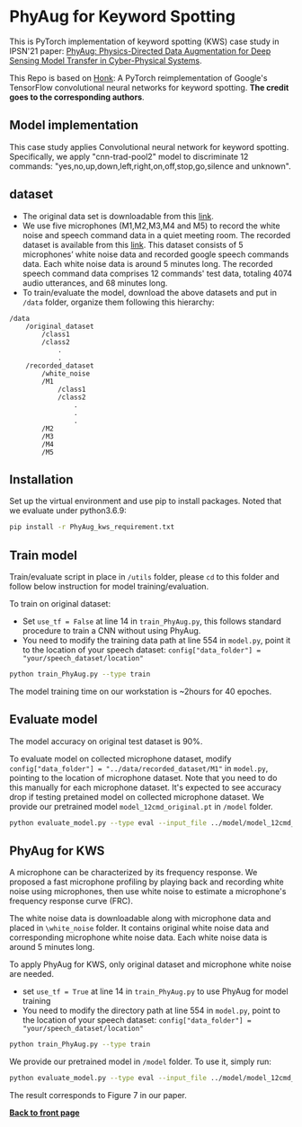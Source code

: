 # PhyAug for Keyword Spotting

This is PyTorch implementation of keyword spotting (KWS) case study in IPSN'21 paper: [PhyAug: Physics-Directed Data Augmentation for Deep Sensing Model Transfer in Cyber-Physical Systems](https://arxiv.org/pdf/2104.01160.pdf).

This Repo is based on [Honk](https://github.com/castorini/honk): A PyTorch reimplementation of Google's TensorFlow convolutional neural networks for keyword spotting. 
**The credit goes to the corresponding authors**.

## Model implementation
This case study applies Convolutional neural network for keyword spotting. Specifically, we apply "cnn-trad-pool2" model to discriminate 12 commands: "yes,no,up,down,left,right,on,off,stop,go,silence and unknown".

## dataset
- The original data set is downloadable from this [link](https://research.googleblog.com/2017/08/launching-speech-commands-dataset.html).
- We use five microphones (M1,M2,M3,M4 and M5) to record the white noise and speech command data in a quiet meeting room. The recorded dataset is available from this [link](https://researchdata.ntu.edu.sg/dataset.xhtml?persistentId=doi:10.21979/N9/1IM0MD). This dataset consists of 5 microphones’ white noise data and recorded google speech commands data. Each white noise data is around 5 minutes long. The recorded speech command data comprises 12 commands' test data, totaling 4074 audio utterances, and 68 minutes long.
- To train/evaluate the model, download the above datasets and put in `/data` folder, organize them following this hierarchy:
```
/data
    /original_dataset
        /class1
        /class2
            .
            .
    /recorded_dataset
        /white_noise
        /M1
            /class1
            /class2
                .
                .
                .
        /M2
        /M3
        /M4
        /M5
```
## Installation
Set up the virtual environment and use pip to install packages. Noted that we evaluate under python3.6.9:

```bash
pip install -r PhyAug_kws_requirement.txt
```
## Train model
Train/evaluate script in place in `/utils` folder, please `cd` to this folder and follow below instruction for model training/evaluation.

To train on original dataset:
- Set `use_tf = False` at line 14 in `train_PhyAug.py`, this follows standard procedure to train a CNN without using PhyAug.
- You need to modify the training data path at line 554 in `model.py`, point it to the location of your speech dataset: `config["data_folder"] = "your/speech_dataset/location"` 

```bash
python train_PhyAug.py --type train
```
The model training time on our workstation is ~2hours for 40 epoches.

## Evaluate model
The model accuracy on original test dataset is 90%. 

To evaluate model on collected microphone dataset, modify `config["data_folder"] = "../data/recorded_dataset/M1"` in `model.py`, pointing to the location of microphone dataset. Note that you need to do this manually for each microphone dataset. It's expected to see accuracy drop if testing pretained model on collected microphone dataset. We provide our pretrained model `model_12cmd_original.pt` in `/model` folder.

```bash
python evaluate_model.py --type eval --input_file ../model/model_12cmd_original.pt
```
## PhyAug for KWS
A microphone can be characterized by its frequency response. We proposed a fast microphone profiling by playing back and recording white noise using microphones, then use white noise to estimate a microphone's frequency response curve (FRC).

The white noise data is downloadable along with microphone data and placed in 
`\white_noise` folder. It contains original white noise data and corresponding microphone white noise data. Each white noise data is around 5 minutes long. 

To apply PhyAug for KWS, only original dataset and microphone white noise are needed.
- set `use_tf = True` at line 14 in `train_PhyAug.py` to use PhyAug for model training
- You need to modify the directory path at line 554 in `model.py`, point to the location of your speech dataset: `config["data_folder"] = "your/speech_dataset/location"` 

```bash
python train_PhyAug.py --type train
```
We provide our pretrained model in `/model` folder. To use it, simply run: 

```bash
python evaluate_model.py --type eval --input_file ../model/model_12cmd_normalize_phyaug.pt
```
The result corresponds to Figure 7 in our paper.

[**Back to front page**](../README.md)